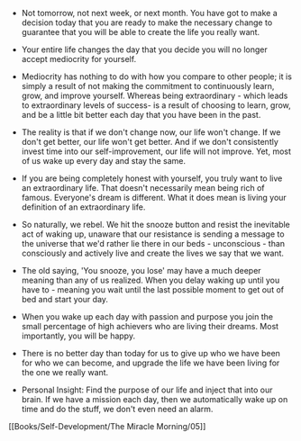 - Not tomorrow, not next week, or next month. You have got to make a decision today that you are ready to make the necessary change to guarantee that you will be able to create the life you really want.

- Your entire life changes the day that you decide you will no longer accept mediocrity for yourself.

- Mediocrity has nothing to do with how you compare to other people; it is simply a result of not making the commitment to continuously learn, grow, and improve yourself. Whereas being extraordinary - which leads to extraordinary levels of success- is a result of choosing to learn, grow, and be a little bit better each day that you have been in the past.

- The reality is that if we don't change now, our life won't change. If we don't get better, our life won't get better. And if we don't consistently invest time into our self-improvement, our life will not improve. Yet, most of us wake up every day and stay the same.

- If you are being completely honest with yourself, you truly want to live an extraordinary life. That doesn't necessarily mean being rich of famous. Everyone's dream is different. What it does mean is living your definition of an extraordinary life.

- So naturally, we rebel. We hit the snooze button and resist the inevitable act of waking up, unaware that our resistance is sending a message to the universe that we'd rather lie there in our beds - unconscious - than consciously and actively live and create the lives we say that we want.

- The old saying, 'You snooze, you lose' may have a much deeper meaning than any of us realized. When you delay waking up until you have to - meaning you wait until the last possible moment to get out of bed and start your day.

- When you wake up each day with passion and purpose you join the small percentage of high achievers who are living their dreams. Most importantly, you will be happy.

- There is no better day than today for us to give up who we have been for who we can become, and upgrade the life we have been living for the one we really want.

- Personal Insight: Find the purpose of our life and inject that into our brain. If we have a mission each day, then we automatically wake up on time and do the stuff, we don't even need an alarm.

[[Books/Self-Development/The Miracle Morning/05]]